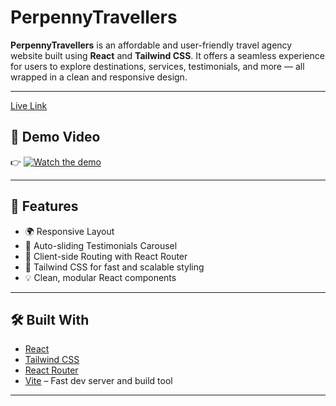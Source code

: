 # PerpennyTravellers

**PerpennyTravellers** is an affordable and user-friendly travel agency website built using **React** and **Tailwind CSS**. It offers a seamless experience for users to explore destinations, services, testimonials, and more — all wrapped in a clean and responsive design.

---
[Live Link](https://ruchibadkur.github.io/PerpennyTravellers/#/)

## 🎥 Demo Video

👉 [![Watch the demo](./assets/demo-thumbnail.png)](https://github.com/RuchiBadkur/PerpennyTravellers/blob/main/assets/pp_travellers.mp4)

---

## 🚀 Features

- 🌍 Responsive Layout
- 💬 Auto-sliding Testimonials Carousel
- 🚦 Client-side Routing with React Router
- 🎨 Tailwind CSS for fast and scalable styling
- 💡 Clean, modular React components

---

## 🛠️ Built With

- [React](https://reactjs.org/)
- [Tailwind CSS](https://tailwindcss.com/)
- [React Router](https://reactrouter.com/)
- [Vite](https://vitejs.dev/) – Fast dev server and build tool

---
